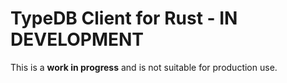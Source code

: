 # TypeDB Client for Rust - IN DEVELOPMENT

This is a **work in progress** and is not suitable for production use.
